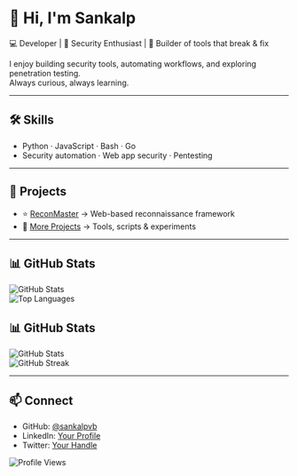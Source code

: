 # 👋 Hi, I'm Sankalp  

💻 Developer | 🔐 Security Enthusiast | 🚀 Builder of tools that break & fix  

I enjoy building security tools, automating workflows, and exploring penetration testing.  
Always curious, always learning.  

---

## 🛠️ Skills  
- Python · JavaScript · Bash · Go  
- Security automation · Web app security · Pentesting  

---

## 🚀 Projects  
- ⭐ [ReconMaster](https://github.com/sankalpvb/ReconMaster) → Web-based reconnaissance framework  
- 📂 [More Projects](https://github.com/sankalpvb?tab=repositories) → Tools, scripts & experiments  

---

## 📊 GitHub Stats  

![GitHub Stats](https://github-readme-stats.vercel.app/api?username=sankalpvb&show_icons=true&theme=radical)  
![Top Languages](https://github-readme-stats.vercel.app/api/top-langs/?username=sankalpvb&layout=compact&theme=radical)  
## 📊 GitHub Stats  

![GitHub Stats](https://github-readme-stats.vercel.app/api?username=sankalpvb&show_icons=true&theme=radical)  
![GitHub Streak](https://github-readme-streak-stats.herokuapp.com/?user=sankalpvb&theme=radical)  

---

## 📫 Connect  
- GitHub: [@sankalpvb](https://github.com/sankalpvb)  
- LinkedIn: [Your Profile](https://www.linkedin.com/in/your-profile/)  
- Twitter: [Your Handle](https://twitter.com/your-handle)  

![Profile Views](https://komarev.com/ghpvc/?username=sankalpvb&color=blueviolet&style=flat-square)  
